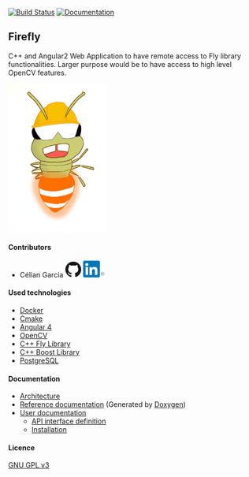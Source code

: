 [![Build Status](https://travis-ci.org/celian-garcia/firefly-server.svg?branch=master)](https://travis-ci.org/celian-garcia/firefly-server)
[![Documentation](https://codedocs.xyz/celian-garcia/firefly.svg)](https://codedocs.xyz/celian-garcia/firefly/)

## Firefly
C++ and Angular2 Web Application to have remote access to Fly library functionalities.
Larger purpose would be to have access to high level OpenCV features.

<img src="./docs/images/firefly_worker.png" width="200" />

#### Contributors
- Célian Garcia 
[![Github Célian Garcia](./docs/images/github.png)](https://github.com/celian-garcia)
[![Linkedin Célian Garcia](./docs/images/linkedin.png)](https://www.linkedin.com/in/celiangarcia/)

#### Used technologies
- [Docker](https://www.docker.com/)
- [Cmake](https://github.com/Kitware/CMake)
- [Angular 4](https://github.com/angular/angular)
- [OpenCV](https://github.com/opencv/opencv)
- [C++ Fly Library](https://github.com/celian-garcia/fly)
- [C++ Boost Library](https://github.com/boostorg/boost)
- [PostgreSQL](http://www.postgresqlfr.org/)

#### Documentation
- [Architecture](../../wiki/Architecture)
- [Reference documentation](../../wiki/Reference-documentation) (Generated by [Doxygen](https://github.com/doxygen/doxygen))
- [User documentation](../../wiki/User-documentation)
    - [API interface definition](../../wiki/User-documentation#api-interface-definition)
    - [Installation](../../wiki/User-documentation#installation)


#### Licence 
[GNU GPL v3](./LICENCE.txt)

